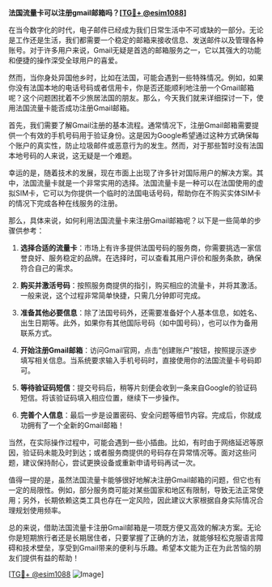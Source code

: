 **法国流量卡可以注册gmail邮箱吗？[[TG💪+ @esim1088](https://t.me/s/esim1088)]**

在当今数字化的时代，电子邮件已经成为我们日常生活中不可或缺的一部分。无论是工作还是生活，我们都需要一个稳定的邮箱来接收信息、发送邮件以及管理各种账号。对于许多用户来说，Gmail无疑是首选的邮箱服务之一，它以其强大的功能和便捷的操作深受全球用户的喜爱。

然而，当你身处异国他乡时，比如在法国，可能会遇到一些特殊情况。例如，如果你没有法国本地的电话号码或者信用卡，你是否还能顺利地注册一个Gmail邮箱呢？这个问题困扰着不少旅居法国的朋友。那么，今天我们就来详细探讨一下，使用法国流量卡能否成功注册Gmail邮箱。

首先，我们需要了解Gmail注册的基本流程。通常情况下，注册Gmail邮箱需要提供一个有效的手机号码用于验证身份。这是因为Google希望通过这种方式确保每个账户的真实性，防止垃圾邮件或恶意行为的发生。然而，对于那些暂时没有法国本地号码的人来说，这无疑是一个难题。

幸运的是，随着技术的发展，现在市面上出现了许多针对国际用户的解决方案。其中，法国流量卡就是一个非常实用的选择。法国流量卡是一种可以在法国使用的虚拟SIM卡，它可以为你提供一个临时的法国电话号码，帮助你在不购买实体SIM卡的情况下完成各种在线服务的注册。

那么，具体来说，如何利用法国流量卡来注册Gmail邮箱呢？以下是一些简单的步骤供参考：

1. **选择合适的流量卡**：市场上有许多提供法国号码的服务商，你需要挑选一家信誉良好、服务稳定的品牌。在选择时，可以查看其用户评价和服务条款，确保符合自己的需求。

2. **购买并激活号码**：按照服务商提供的指引，购买相应的流量卡，并将其激活。一般来说，这个过程非常简单快捷，只需几分钟即可完成。

3. **准备其他必要信息**：除了法国号码外，还需要准备好个人基本信息，如姓名、出生日期等。此外，如果你有其他国际号码（如中国号码），也可以作为备用联系方式。

4. **开始注册Gmail邮箱**：访问Gmail官网，点击“创建账户”按钮，按照提示逐步填写相关信息。当系统要求输入手机号码时，直接使用你的法国流量卡号码即可。

5. **等待验证码短信**：提交号码后，稍等片刻便会收到一条来自Google的验证码短信。将该验证码填入相应位置，继续下一步操作。

6. **完善个人信息**：最后一步是设置密码、安全问题等细节内容。完成后，你就成功拥有了一个全新的Gmail邮箱！

当然，在实际操作过程中，可能会遇到一些小插曲。比如，有时由于网络延迟等原因，验证码未能及时到达；或者服务商提供的号码存在异常情况等。面对这些问题，建议保持耐心，尝试更换设备或重新申请号码再试一次。

值得一提的是，虽然法国流量卡能够很好地解决注册Gmail邮箱的问题，但它也有一定的局限性。例如，部分服务商可能对某些国家和地区有限制，导致无法正常使用；另外，长期依赖这类工具也存在一定风险，因此建议大家根据自身实际情况合理规划使用频率。

总的来说，借助法国流量卡注册Gmail邮箱是一项既方便又高效的解决方案。无论你是短期旅行者还是长期居住者，只要掌握了正确的方法，就能够轻松克服语言障碍和技术壁垒，享受到Gmail带来的便利与乐趣。希望本文能为正在为此苦恼的朋友们提供有益的帮助！

[[TG💪+ @esim1088](https://t.me/s/esim1088) ![Image](https://i.postimg.cc/4NQfJmqS/Snipaste-2025-05-13-00-14-12.png)]